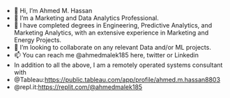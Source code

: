 - 👋 Hi, I’m Ahmed M. Hassan
- 👀 I’m a Marketing and Data Analytics Professional.
- 🌱 I have completed degrees in Engineering, Predictive Analytics, and Marketing Analytics, with an extensive experience in Marketing and Energy Projects.
- 💞️ I’m looking to collaborate on any relevant Data and/or ML projects.
- 📫 You can reach me @ahmedmalek185 here, twitter or Linkedin
- In addition to all the above, I am a remotely operated systems consultant with 
- @Tableau:https://public.tableau.com/app/profile/ahmed.m.hassan8803
- @repl.it:https://replit.com/@ahmedmalek185
<!---
ahmedmalek185/ahmedmalek185 is a ✨ special ✨ repository because its `README.md` (this file) appears on your GitHub profile.
You can click the Preview link to take a look at your changes.
--->
